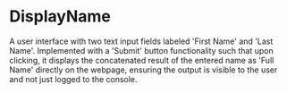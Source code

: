 # DisplayName
A user interface with two text input fields labeled 'First Name' and 'Last Name'. Implemented with a 'Submit' button functionality such that upon clicking, it displays the concatenated result of the entered name as 'Full Name' directly on the webpage, ensuring the output is visible to the user and not just logged to the console.
